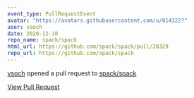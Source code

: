 ```yaml
---
event_type: PullRequestEvent
avatar: "https://avatars.githubusercontent.com/u/814322?"
user: vsoch
date: 2020-12-10
repo_name: spack/spack
html_url: https://github.com/spack/spack/pull/20329
repo_url: https://github.com/spack/spack
---
```


<a href='https://github.com/vsoch' target='_blank'>vsoch</a> opened a pull request to <a href='https://github.com/spack/spack' target='_blank'>spack/spack</a>

<a href='https://github.com/spack/spack/pull/20329' target='_blank'>View Pull Request</a>